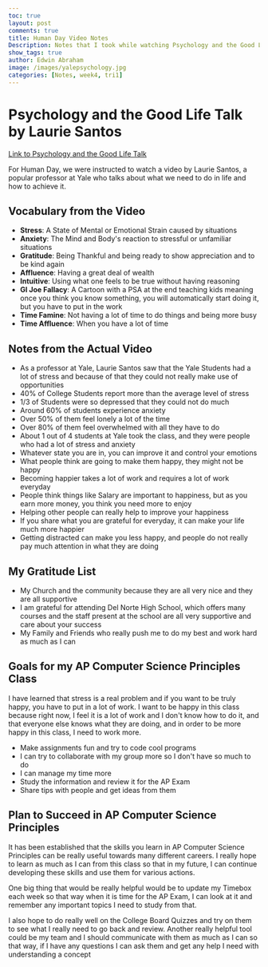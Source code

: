 ```yaml
---
toc: true
layout: post
comments: true
title: Human Day Video Notes
Description: Notes that I took while watching Psychology and the Good Life by Laurie Santos
show_tags: true
author: Edwin Abraham
image: /images/yalepsychology.jpg
categories: [Notes, week4, tri1]
---
```


# Psychology and the Good Life Talk by Laurie Santos
[Link to Psychology and the Good Life Talk](https://www.youtube.com/watch?v=ZizdB0TgAVM)

For Human Day, we were instructed to watch a video by Laurie Santos, a popular professor at Yale who talks about what we need to do in life and how to achieve it.

## Vocabulary from the Video
- **Stress**: A State of Mental or Emotional Strain caused by situations
- **Anxiety**: The Mind and Body's reaction to stressful or unfamiliar situations
- **Gratitude**: Being Thankful and being ready to show appreciation and to be kind again
- **Affluence**: Having a great deal of wealth
- **Intuitive**: Using what one feels to be true without having reasoning
- **GI Joe Fallacy**: A Cartoon with a PSA at the end teaching kids meaning once you think you know something, you will automatically start doing it, but you have to put in the work
- **Time Famine**: Not having a lot of time to do things and being more busy
- **Time Affluence**: When you have a lot of time

## Notes from the Actual Video
- As a professor at Yale, Laurie Santos saw that the Yale Students had a lot of stress and because of that they could not really make use of opportunities
- 40% of College Students report more than the average level of stress
- 1/3 of Students were so depressed that they could not do much
- Around 60% of students experience anxiety
- Over 50% of them feel lonely a lot of the time
- Over 80% of them feel overwhelmed with all they have to do
- About 1 out of 4 students at Yale took the class, and they were people who had a lot of stress and anxiety
- Whatever state you are in, you can improve it and control your emotions
- What people think are going to make them happy, they might not be happy
- Becoming happier takes a lot of work and requires a lot of work everyday
- People think things like Salary are important to happiness, but as you earn more money, you think you need more to enjoy
- Helping other people can really help to improve your happiness
- If you share what you are grateful for everyday, it can make your life much more happier
- Getting distracted can make you less happy, and people do not really pay much attention in what they are doing

## My Gratitude List
- My Church and the community because they are all very nice and they are all supportive
- I am grateful for attending Del Norte High School, which offers many courses and the staff present at the school are all very supportive and care about your success
- My Family and Friends who really push me to do my best and work hard as much as I can

## Goals for my AP Computer Science Principles Class
I have learned that stress is a real problem and if you want to be truly happy, you have to put in a lot of work. I want to be happy in this class because right now, I feel it is a lot of work and I don't know how to do it, and that everyone else knows what they are doing, and in order to be more happy in this class, I need to work more.
- Make assignments fun and try to code cool programs
- I can try to collaborate with my group more so I don't have so much to do
- I can manage my time more
- Study the information and review it for the AP Exam
- Share tips with people and get ideas from them

## Plan to Succeed in AP Computer Science Principles
It has been established that the skills you learn in AP Computer Science Principles can be really useful towards many different careers. I really hope to learn as much as I can from this class so that in my future, I can continue developing these skills and use them for various actions.

One big thing that would be really helpful would be to update my Timebox each week so that way when it is time for the AP Exam, I can look at it and remember any important topics I need to study from that.

I also hope to do really well on the College Board Quizzes and try on them to see what I really need to go back and review. Another really helpful tool could be my team and I should communicate with them as much as I can so that way, if I have any questions I can ask them and get any help I need with understanding a concept